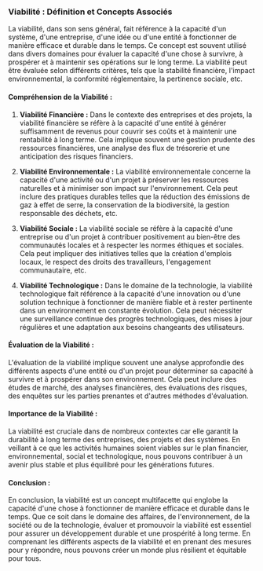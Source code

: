 ### **Viabilité : Définition et Concepts Associés**

La viabilité, dans son sens général, fait référence à la capacité d'un système, d'une entreprise, d'une idée ou d'une entité à fonctionner de manière efficace et durable dans le temps. Ce concept est souvent utilisé dans divers domaines pour évaluer la capacité d'une chose à survivre, à prospérer et à maintenir ses opérations sur le long terme. La viabilité peut être évaluée selon différents critères, tels que la stabilité financière, l'impact environnemental, la conformité réglementaire, la pertinence sociale, etc.

#### **Compréhension de la Viabilité :**

1. **Viabilité Financière :** Dans le contexte des entreprises et des projets, la viabilité financière se réfère à la capacité d'une entité à générer suffisamment de revenus pour couvrir ses coûts et à maintenir une rentabilité à long terme. Cela implique souvent une gestion prudente des ressources financières, une analyse des flux de trésorerie et une anticipation des risques financiers.

2. **Viabilité Environnementale :** La viabilité environnementale concerne la capacité d'une activité ou d'un projet à préserver les ressources naturelles et à minimiser son impact sur l'environnement. Cela peut inclure des pratiques durables telles que la réduction des émissions de gaz à effet de serre, la conservation de la biodiversité, la gestion responsable des déchets, etc.

3. **Viabilité Sociale :** La viabilité sociale se réfère à la capacité d'une entreprise ou d'un projet à contribuer positivement au bien-être des communautés locales et à respecter les normes éthiques et sociales. Cela peut impliquer des initiatives telles que la création d'emplois locaux, le respect des droits des travailleurs, l'engagement communautaire, etc.

4. **Viabilité Technologique :** Dans le domaine de la technologie, la viabilité technologique fait référence à la capacité d'une innovation ou d'une solution technique à fonctionner de manière fiable et à rester pertinente dans un environnement en constante évolution. Cela peut nécessiter une surveillance continue des progrès technologiques, des mises à jour régulières et une adaptation aux besoins changeants des utilisateurs.

#### **Évaluation de la Viabilité :**

L'évaluation de la viabilité implique souvent une analyse approfondie des différents aspects d'une entité ou d'un projet pour déterminer sa capacité à survivre et à prospérer dans son environnement. Cela peut inclure des études de marché, des analyses financières, des évaluations des risques, des enquêtes sur les parties prenantes et d'autres méthodes d'évaluation.

#### **Importance de la Viabilité :**

La viabilité est cruciale dans de nombreux contextes car elle garantit la durabilité à long terme des entreprises, des projets et des systèmes. En veillant à ce que les activités humaines soient viables sur le plan financier, environnemental, social et technologique, nous pouvons contribuer à un avenir plus stable et plus équilibré pour les générations futures.

#### **Conclusion :**

En conclusion, la viabilité est un concept multifacette qui englobe la capacité d'une chose à fonctionner de manière efficace et durable dans le temps. Que ce soit dans le domaine des affaires, de l'environnement, de la société ou de la technologie, évaluer et promouvoir la viabilité est essentiel pour assurer un développement durable et une prospérité à long terme. En comprenant les différents aspects de la viabilité et en prenant des mesures pour y répondre, nous pouvons créer un monde plus résilient et équitable pour tous.